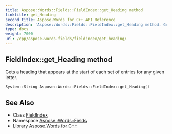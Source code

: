 ```yaml
---
title: Aspose::Words::Fields::FieldIndex::get_Heading method
linktitle: get_Heading
second_title: Aspose.Words for C++ API Reference
description: 'Aspose::Words::Fields::FieldIndex::get_Heading method. Gets a heading that appears at the start of each set of entries for any given letter in C++.'
type: docs
weight: 7000
url: /cpp/aspose.words.fields/fieldindex/get_heading/
---
```

## FieldIndex::get_Heading method


Gets a heading that appears at the start of each set of entries for any given letter.

```cpp
System::String Aspose::Words::Fields::FieldIndex::get_Heading()
```

## See Also

* Class [FieldIndex](../)
* Namespace [Aspose::Words::Fields](../../)
* Library [Aspose.Words for C++](../../../)
